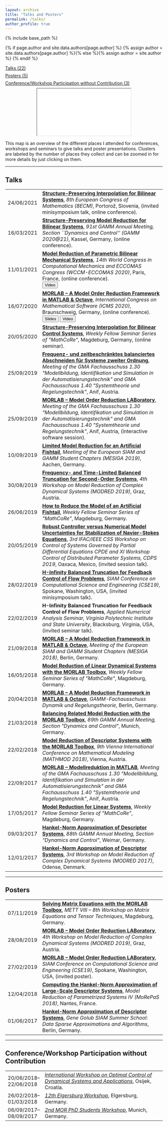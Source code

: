 ```yaml
---
layout: archive
title: "Talks and Posters"
permalink: /talks/
author_profile: true
---
```


{% include base_path %}

{% if page.author and site.data.authors[page.author] %}
  {% assign author = site.data.authors[page.author] %}{% else %}{% assign author = site.author %}
{% endif %}

<p style="margin-top:0.5em; margin-bottom:0.5em">
  <a href="#talks">Talks (22)</a>
</p>
<p style="margin-top:0.5em; margin-bottom:0.5em">
  <a href="#posters">Posters (5)</a>
</p>
<p style="margin-top:0.5em; margin-bottom:0.5em">
  <a href="#participation">Conference/Workshop Participation without Contribution (3)</a>
</p>

<div style="width:100%; text-align:center;">
<iframe src="/talkmap/map.html" class="talkmap"></iframe>
</div>
<p class="text-block">
  This map is an overview of the different places I attended for conferences,
  workshops and seminars to give talks and poster presentations.
  Clusters are labeled by the number of places they collect and can be zoomed in 
  for more details by just clicking on them.
</p>

---

## <a name="talks"></a>Talks ##

<table class="eventtable">
  <tr>
    <td style="width:8%"> 24/06/2021 </td>
    <td>
    <strong><a target="blank_" href="https://8ecm.si/abstracts">Structure-Preserving Interpolation for Bilinear Systems</a></strong>,
    <i>8th European Congress of Mathematics (8ECM)</i>,
    Portoro&zcaron;, Slovenia, (invited minisymposium talk, online conference).
    </td>
  </tr>
  <tr>
    <td style="width:8%"> 16/03/2021 </td>
    <td>
      <strong><a target="blank_" href="https://hessenbox.uni-kassel.de/dl/fiUVgdpGYRwJeGzRN2jt5n2o/bookofabstracts2021.pdf?inline">Structure-Preserving Model Reduction for Bilinear Systems</a></strong>,
      <i>91st GAMM Annual Meeting, Section ``Dynamics and Control'' (GAMM 2020@21)</i>,
      Kassel, Germany, (online conference).
    </td>
  </tr>
  <tr>
    <td style="width:8%"> 11/01/2021 </td>
    <td>
      <strong><a target="blank_" href="https://slideslive.com/38943798/model-reduction-of-parametric-bilinear-mechanical-systems">Model Reduction of Parametric Bilinear Mechanical Systems</a></strong>,
      <i>14th World Congress in Computational Mechanics and ECCOMAS Congress 
      (WCCM-ECCOMAS 2020)</i>,
      Paris, France, (online conference).<br>
      <a target="blank_" href="https://slideslive.com/38943798/model-reduction-of-parametric-bilinear-mechanical-systems"><button class="btn btn--inverse">Video</button></a>
    </td>
  </tr>
  <tr>
    <td style="width:8%"> 16/07/2020 </td>
    <td>
      <strong><a target="blank_" href="https://doi.org/10.5446/48002">MORLAB 
      &ndash; A Model Order Reduction Framework in MATLAB &amp; Octave</a></strong>,
      <i>International Congress on Mathematical Software (ICMS 2020)</i>,
      Braunschweig, Germany, (online conference).<br>
      <a target="blank_" href="https://doi.org/10.5446/48002"><button class="btn btn--inverse">Slides</button></a>
      <a target="blank_" href="https://doi.org/10.5446/48002"><button class="btn btn--inverse">Video</button></a>
    </td>
  </tr>
  <tr>
    <td> 20/05/2020 </td>
    <td>
      <strong><a target="blank_" 
      href="https://www.mathcore.ovgu.de/TEACHING/SEMINARS/2020sose.php">Structure-Preserving
      Interpolation for Bilinear Control Systems</a></strong>,
      <i>Weekly Fellow Seminar Series of &quot;MathCoRe&quot;</i>,
      Magdeburg, Germany, (online seminar).
    </td>
  </tr>
  <tr>
    <td> 25/09/2019 </td>
    <td>
      <strong><a target="blank_" 
      href="https://www.control.tf.uni-kiel.de/en/gma-fa-1.40/archiv-1/workshop-2019-fa-1.30">Frequenz-
      und zeitbeschränktes balanciertes Abschneiden für Systeme zweiter 
      Ordnung</a></strong>,
      <i>Meeting of the GMA Fachausschuss 1.30 &quot;Modellbildung, 
      Identifikation und Simulation in der Automatisierungstechnik&quot; and GMA 
      Fachausschuss 1.40 &quot;Systemtheorie und Regelungstechnik&quot;</i>,
      Anif, Austria.
    </td>
  </tr>
  <tr>
    <td> 25/09/2019 </td>
    <td>
      <strong><a target="blank_" 
      href="https://www.control.tf.uni-kiel.de/en/gma-fa-1.40/archiv-1/workshop-2019-fa-1.30">MORLAB
      &ndash; Model Order Reduction LABoratory</a></strong>,
      <i>Meeting of the GMA Fachausschuss 1.30 &quot;Modellbildung, 
      Identifikation und Simulation in der Automatisierungstechnik&quot; and GMA 
      Fachausschuss 1.40 &quot;Systemtheorie und Regelungstechnik&quot;</i>,
      Anif, Austria, (interactive software session).
    </td>
  </tr>
  <tr>
    <td> 10/09/2019 </td>
    <td>
      <strong><a target="blank_" 
      href="https://siamsc-ac.github.io/mesiga-2019/BookOfAbstracts.pdf">Limited 
      Model Reduction for an Artificial Fishtail</a></strong>,
      <i>Meeting of the European SIAM and GAMM Student Chapters
      (MESIGA 2019)</i>,
      Aachen, Germany.
    </td>
  </tr>
  <tr>
    <td> 30/08/2019 </td>
    <td>
      <strong><a target="blank_" 
      href="https://imsc.uni-graz.at/modred2019/book_of_abstracts.pdf">Frequency-
      and Time-Limited Balanced Truncation for Second-Order Systems</a></strong>,
      <i>4th Workshop on Model Reduction of Complex Dynamical Systems
      (MODRED 2019)</i>,
      Graz, Austria.
    </td>
  </tr>
  <tr>
    <td> 26/06/2019 </td>
    <td>
      <strong><a target="blank_" 
      href="https://www.mathcore.ovgu.de/TEACHING/SEMINARS/2019sose.php">How to 
      Reduce the Model of an Artificial Fishtail</a></strong>,
      <i>Weekly Fellow Seminar Series of &quot;MathCoRe&quot;</i>,
      Magdeburg, Germany.
    </td>
  </tr>
  <tr>
    <td> 20/05/2019 </td>
    <td>
      <strong><a target="blank_" 
      href="https://ifac.papercept.net/conferences/conferences/CPDE19/program/CPDE19_ContentListWeb_1.html">Robust
      Controller versus Numerical Model Uncertainties for Stabilization of 
      Navier-Stokes Equations</a></strong>,
      <i>3rd IFAC/IEEE CSS Workshop on Control of Systems Governed by Partial 
      Differential Equations CPDE and XI Workshop Control of Distributed 
      Parameter Systems, CDPS 2019</i>,
      Oaxaca, Mexico, (invited session talk).
    </td>
  </tr>
  <tr>
    <td> 28/02/2019 </td>
    <td>
      <strong><a target="blank_" 
      href="https://www.siam.org/Portals/0/Conferences/cse19/CSE19_Program_with_abstracts.pdf?ver=2019-02-18-210049-180">H-Infinity
      Balanced Truncation for Feedback Control of Flow Problems</a></strong>,
      <i>SIAM Conference on Computational Science and Engineering (CSE19)</i>,
      Spokane, Washington, USA, (invited minisymposium talk).
    </td>
  </tr>
  <tr>
    <td> 22/02/2019 </td>
    <td>
      <strong>H-Infinity Balanced Truncation for Feedback Control of Flow 
      Problems</strong>,
      <i>Applied Numerical Analysis Seminar, Virginia Polytechnic Institute and
      State University</i>,
      Blacksburg, Virginia, USA, (invited seminar talk).
    </td>
  </tr>
  <tr>
    <td> 21/09/2018 </td>
    <td>
      <strong><a target="blank_" 
      href="https://www.studentchapterberlin.de/2018/10/18/list-of-participants-and-abstracts-of-mesiga-2018/">MORLAB &ndash;
      A Model Reduction Framework in MATLAB &amp; Octave</a></strong>,
      <i>Meeting of the European SIAM and GAMM Student Chapters
      (MESIGA 2018)</i>,
      Berlin, Germany.
    </td>
  </tr>
  <tr>
    <td> 16/05/2018 </td>
    <td>
      <strong><a target="blank_" 
      href="https://www.mathcore.ovgu.de/TEACHING/SEMINARS/2018sose.php">Model 
      Reduction of Linear Dynamical Systems with the MORLAB Toolbox</a></strong>,
      <i>Weekly Fellow Seminar Series of &quot;MathCoRe&quot;</i>,
      Magdeburg, Germany.
    </td>
  </tr>
  <tr>
    <td> 20/04/2018 </td>
    <td>
      <strong><a target="blank_" 
      href="http://ifatwww.et.uni-magdeburg.de/syst/GAMMFA/berlin_2018.shtml">MORLAB
      &ndash; A Model Reduction Framework in MATLAB &amp; Octave</a></strong>,
      <i>GAMM-Fachausschuss Dynamik und Regelungstheorie</i>,
      Berlin, Germany.
    </td>
  </tr>
  <tr>
    <td> 21/03/2018 </td>
    <td>
      <strong><a target="blank_" 
      href="https://jahrestagung.gamm-ev.de/images/2018/book_of_abstracts.pdf">Balancing
      Related Model Reduction with the MORLAB Toolbox</a></strong>,
      <i>89th GAMM Annual Meeting, Section &quot;Dynamics and Control&quot;</i>,
      Munich, Germany.
    </td>
  </tr>
  <tr>
    <td> 22/02/2018 </td>
    <td>
      <strong><a target="blank_" 
      href="https://ifac.papercept.net/conferences/conferences/MAMO18/program/MAMO18_ContentListWeb_3.html">Model
      Reduction of Descriptor Systems with the MORLAB Toolbox</a></strong>,
      <i>9th Vienna International Conference on Mathematical Modeling 
      (MATHMOD 2018)</i>,
      Vienna, Austria.
    </td>
  </tr>
  <tr>
    <td> 22/09/2017 </td>
    <td>
      <strong><a target="blank_" 
      href="https://www.control.tf.uni-kiel.de/en/gma-fa-1.40/archiv-1/workshop-2017-fa-1.30">MORLAB
      &ndash; Modellreduktion in MATLAB</a></strong>,
      <i>Meeting of the GMA Fachausschuss 1.30 &quot;Modellbildung, 
      Identifikation und Simulation in der Automatisierungstechnik&quot; and GMA 
      Fachausschuss 1.40 &quot;Systemtheorie und Regelungstechnik&quot;</i>,
      Anif, Austria.
    </td>
  </tr>
  <tr>
    <td> 17/05/2017 </td>
    <td>
      <strong><a target="blank_" 
      href="https://www.mathcore.ovgu.de/TEACHING/SEMINARS/2017sose.php">Model 
      Reduction for Linear Systems</a></strong>,
      <i>Weekly Fellow Seminar Series of &quot;MathCoRe&quot;</i>,
      Magdeburg, Germany.
    </td>
  </tr>
  <tr>
    <td> 09/03/2017 </td>
    <td>
      <strong><a target="blank_" 
      href="https://www.tu-ilmenau.de/fileadmin/media/analysis/trunk/170304_BoA_GAMM_2017.pdf">Hankel-Norm
      Approximation of Descriptor Systems</a></strong>,
      <i>88th GAMM Annual Meeting, Section &quot;Dynamics and Control&quot;</i>,
      Weimar, Germany.
    </td>
  </tr>
  <tr>
    <td> 12/01/2017 </td>
    <td>
      <strong><a target="blank_" 
      href="https://www.mpi-magdeburg.mpg.de/3201369/MODRED2017_BookOfAbstracts_updated.pdf">Hankel-Norm
      Approximation of Descriptor Systems</a></strong>,
      <i>3rd Workshop on Model Reduction of Complex Dynamical Systems
      (MODRED 2017)</i>,
      Odense, Denmark.
    </td>
  </tr>
</table>

---

## <a name="posters"></a>Posters ##

<table class="eventtable">
  <tr>
    <td style="width:8%"> 07/11/2019 </td>
    <td>
      <strong><a target="blank_" 
      href="https://indico.mpi-magdeburg.mpg.de/event/2/book-of-abstracts.pdf">Solving
      Matrix Equations with the MORLAB Toolbox</a></strong>,
      <i>METT VIII &ndash; 8th Workshop on Matrix Equations and Tensor 
      Techniques</i>,
      Magdeburg, Germany.
    </td>
  </tr>
  <tr>
    <td> 28/08/2019 </td>
    <td>
      <strong><a target="blank_" 
      href="https://imsc.uni-graz.at/modred2019/index.html">MORLAB &ndash;
      Model Order Reduction LABoratory</a></strong>,
      <i>4th Workshop on Model Reduction of Complex Dynamical Systems
      (MODRED 2019)</i>,
      Graz, Austria.
    </td>
  </tr>
  <tr>
    <td> 27/02/2019 </td>
    <td>
      <strong><a target="blank_" 
      href="https://www.siam.org/Portals/0/Conferences/cse19/CSE19_Program_with_abstracts.pdf?ver=2019-02-18-210049-180">MORLAB &ndash; Model Order 
      Reduction LABoratory</a></strong>,
      <i>SIAM Conference on Computational Science and Engineering (CSE19)</i>,
      Spokane, Washington, USA, (invited poster).
    </td>
  </tr>
  <tr>
    <td> 12/04/2018 </td>
    <td>
      <strong><a target="blank_" 
      href="https://morepas2018.sciencesconf.org/program">Computing the 
      Hankel-Norm Approximation of Large-Scale Descriptor
      Systems</a></strong>,
      <i>Model Reduction of Parametrized Systems IV (MoRePaS 2018)</i>,
      Nantes, France.
    </td>
  </tr>
  <tr>
    <td> 01/06/2017 </td>
    <td>
      <strong><a target="blank_" 
      href="https://www3.math.tu-berlin.de/numerik/G2S3/index.html">Hankel-Norm 
      Approximation of Descriptor Systems</a></strong>,
      <i>Gene Golub SIAM Summer School: Data Sparse Approximations and 
      Algorithms</i>,
      Berlin, Germany.
    </td>
  </tr>
</table>

---

## <a name="participation"></a>Conference/Workshop Participation without Contribution ##

<table class="eventtable">
  <tr>
    <td style="width:8%"> 20/06/2018&ndash;<br>22/06/2018 </td>
    <td>
      <i><a target="blank_" 
      href="http://workshop.mathos.unios.hr/">International Workshop on Optimal 
      Control of Dynamical Systems and Applications</a></i>,
      Osijek, Croatia.
    </td>
  </tr>
  <tr>
    <td> 26/02/2018&ndash;<br>01/03/2018 </td>
    <td>
      <i><a target="blank_" 
      href="https://www.tu-ilmenau.de/math/forschung/tagungen/elgersburg-workshops/elgersburg-workshop-2018/">12th
      Elgersburg Workshop</a></i>,
      Elgersburg, Germany.
    </td>
  </tr>
  <tr>
    <td> 06/09/2017&ndash;<br>08/09/2017 </td>
    <td>
      <i><a target="blank_" 
      href="http://www.rt.mw.tum.de/workshops-seminare/2-mor-doktoranden-workshop/">2nd
      MOR PhD Students Workshop</a></i>,
      Munich, Germany.
    </td>
  </tr>
</table>
